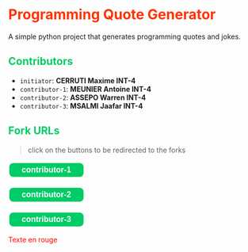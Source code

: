 <!--

<h1><span class = "title">
Programming Quote Generator
</span></h1>

<h2><span class="subtitle">

</span></h2>
-->

<h1><span style="color: #FF3300;font-weight:700;">
Programming Quote Generator
</span></h1>

A simple python project that generates programming quotes and jokes.

<h2><span style="color: #00CC66;font-weight:700;">Contributors</span></h2>

- `initiator`: <strong>CERRUTI Maxime INT-4</strong>
- `contributor-1`: <strong class="name">MEUNIER Antoine INT-4</strong>
- `contributor-2`: <strong>ASSEPO Warren INT-4</strong>
- `contributor-3`: <strong>MSALMI Jaafar INT-4</strong>

<h2><span style="color: #00CC66;font-weight:700;">Fork URLs</span></h2>

> click on the buttons to be redirected to the forks

[<button style= "background-color: #00CC66;border: none;color: white;padding: 5px 25px;text-align: center;font-size: 16px;margin: 4px 2px;cursor: pointer;border-radius: 8px;font-weight:700;">
contributor-1
</button>](https://github.com/Wedokia/quotes-CERRUTI-INT4)  

[<button style= "background-color: #00CC66;border: none;color: white;padding: 5px 25px;text-align: center;font-size: 16px;margin: 4px 2px;cursor: pointer;border-radius: 8px;font-weight:700;">
contributor-2
</button>](https://github.com/Wedokia/quotes-CERRUTI-INT4)  

[<button style= "background-color: #00CC66;border: none;color: white;padding: 5px 25px;text-align: center;font-size: 16px;margin: 4px 2px;cursor: pointer;border-radius: 8px;font-weight:700;">
contributor-3
</button>](https://github.com/Wedokia/quotes-CERRUTI-INT4)  

<span style="color: red;">Texte en rouge</span>
